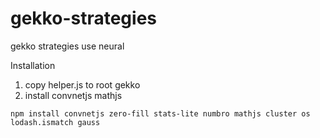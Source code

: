 # gekko-strategies
gekko strategies use neural

Installation

1. copy helper.js to root gekko
2. install convnetjs mathjs
```
npm install convnetjs zero-fill stats-lite numbro mathjs cluster os lodash.ismatch gauss
```
